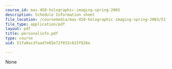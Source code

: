 ```yaml
---
course_id: mas-450-holographic-imaging-spring-2003
description: Schedule Information sheet
file_location: /coursemedia/mas-450-holographic-imaging-spring-2003/51fa8ac3faad7e65e72f032c615f826e_personalinfo.pdf
file_type: application/pdf
layout: pdf
title: personalinfo.pdf
type: course
uid: 51fa8ac3faad7e65e72f032c615f826e

---
```

None